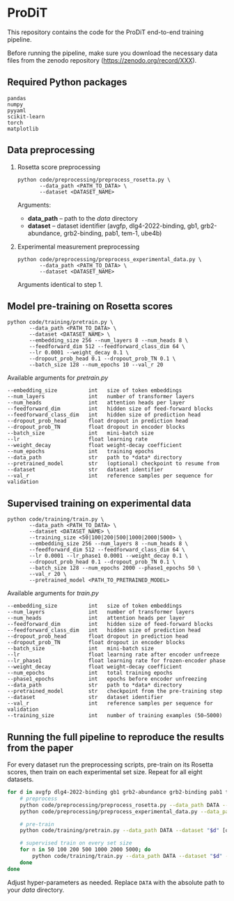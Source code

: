 ProDiT 
====================================

This repository contains the code for the ProDiT end-to-end training pipeline.


Before running the pipeline, make sure you download the necessary data files from the zenodo repository (https://zenodo.org/record/XXX).

Required Python packages
------------------------

```
pandas
numpy
pyyaml
scikit-learn
torch
matplotlib
```

Data preprocessing
------------------

1. Rosetta score preprocessing

   ```
   python code/preprocessing/preprocess_rosetta.py \
          --data_path <PATH_TO_DATA> \
          --dataset <DATASET_NAME>
   ```

   Arguments:
   * **data_path** – path to the *data* directory
   * **dataset**   – dataset identifier (avgfp, dlg4-2022-binding, gb1, grb2-abundance, grb2-binding, pab1, tem-1, ube4b)

2. Experimental measurement preprocessing

   ```
   python code/preprocessing/preprocess_experimental_data.py \
          --data_path <PATH_TO_DATA> \
          --dataset <DATASET_NAME>
   ```

   Arguments identical to step 1.

Model pre-training on Rosetta scores
-----------------------------------

```
python code/training/pretrain.py \
       --data_path <PATH_TO_DATA> \
       --dataset <DATASET_NAME> \
       --embedding_size 256 --num_layers 8 --num_heads 8 \
       --feedforward_dim 512 --feedforward_class_dim 64 \
       --lr 0.0001 --weight_decay 0.1 \
       --dropout_prob_head 0.1 --dropout_prob_TN 0.1 \
       --batch_size 128 --num_epochs 10 --val_r 20
```

Available arguments for *pretrain.py*

```
--embedding_size          int   size of token embeddings
--num_layers              int   number of transformer layers
--num_heads               int   attention heads per layer
--feedforward_dim         int   hidden size of feed-forward blocks
--feedforward_class_dim   int   hidden size of prediction head
--dropout_prob_head       float dropout in prediction head
--dropout_prob_TN         float dropout in encoder blocks
--batch_size              int   mini-batch size
--lr                      float learning rate
--weight_decay            float weight-decay coefficient
--num_epochs              int   training epochs
--data_path               str   path to *data* directory
--pretrained_model        str   (optional) checkpoint to resume from
--dataset                 str   dataset identifier
--val_r                   int   reference samples per sequence for validation
```

Supervised training on experimental data
---------------------------------------

```
python code/training/train.py \
       --data_path <PATH_TO_DATA> \
       --dataset <DATASET_NAME> \
       --training_size <50|100|200|500|1000|2000|5000> \
       --embedding_size 256 --num_layers 8 --num_heads 8 \
       --feedforward_dim 512 --feedforward_class_dim 64 \
       --lr 0.0001 --lr_phase1 0.0001 --weight_decay 0.1 \
       --dropout_prob_head 0.1 --dropout_prob_TN 0.1 \
       --batch_size 128 --num_epochs 2000 --phase1_epochs 50 \
       --val_r 20 \
       --pretrained_model <PATH_TO_PRETRAINED_MODEL>
```

Available arguments for *train.py*

```
--embedding_size          int   size of token embeddings
--num_layers              int   number of transformer layers
--num_heads               int   attention heads per layer
--feedforward_dim         int   hidden size of feed-forward blocks
--feedforward_class_dim   int   hidden size of prediction head
--dropout_prob_head       float dropout in prediction head
--dropout_prob_TN         float dropout in encoder blocks
--batch_size              int   mini-batch size
--lr                      float learning rate after encoder unfreeze
--lr_phase1               float learning rate for frozen-encoder phase
--weight_decay            float weight-decay coefficient
--num_epochs              int   total training epochs
--phase1_epochs           int   epochs before encoder unfreezing
--data_path               str   path to *data* directory
--pretrained_model        str   checkpoint from the pre-training step
--dataset                 str   dataset identifier
--val_r                   int   reference samples per sequence for validation
--training_size           int   number of training examples (50–5000)
```

Running the full pipeline to reproduce the results from the paper
-------------------------

For every dataset run the preprocessing scripts, pre-train on its Rosetta scores, then train on each experimental set size. Repeat for all eight datasets.

```bash
for d in avgfp dlg4-2022-binding gb1 grb2-abundance grb2-binding pab1 tem-1 ube4b; do
    # preprocess
    python code/preprocessing/preprocess_rosetta.py --data_path DATA --dataset "$d"
    python code/preprocessing/preprocess_experimental_data.py --data_path DATA --dataset "$d"

    # pre-train
    python code/training/pretrain.py --data_path DATA --dataset "$d" [other hyper-parameters]

    # supervised train on every set size
    for n in 50 100 200 500 1000 2000 5000; do
        python code/training/train.py --data_path DATA --dataset "$d" --training_size $n [other hyper-parameters]
    done
done
```

Adjust hyper-parameters as needed. Replace `DATA` with the absolute path to your *data* directory.
